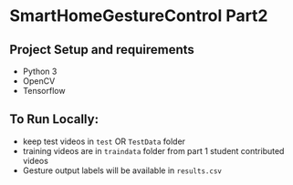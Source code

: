 # SmartHomeGestureControl Part2

## Project Setup and requirements

- Python 3
- OpenCV
- Tensorflow 

## To Run Locally:

- keep test videos in `test` OR `TestData` folder
- training videos are in `traindata` folder from part 1 student contributed videos  
- Gesture output labels will be available in `results.csv` 
 
